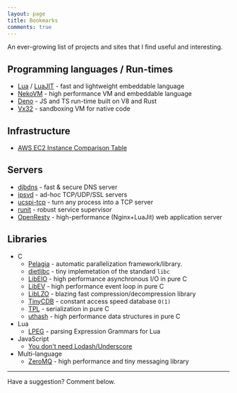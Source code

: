 ```yaml
---
layout: page
title: Bookmarks
comments: true
---
```


An ever-growing list of projects and sites that I find useful and interesting.

## Programming languages / Run-times

- [Lua](https://www.lua.org/) / [LuaJIT](https://luajit.org/index.html) - fast and lightweight embeddable language
- [NekoVM](https://nekovm.org/) - high performance VM and embeddable language
- [Deno](https://deno.land/) - JS and TS run-time built on V8 and Rust
- [Vx32](https://pdos.csail.mit.edu/~baford/vm/) - sandboxing VM for native code

## Infrastructure

- [AWS EC2 Instance Comparison Table](https://www.ec2instances.info/)

## Servers

- [djbdns](https://cr.yp.to/djbdns.html) - fast & secure DNS server
- [ipsvd](http://smarden.org/ipsvd/index.html) - ad-hoc TCP/UDP/SSL servers
- [ucspi-tcp](https://cr.yp.to/ucspi-tcp.html) - turn any process into a TCP server
- [runit](http://smarden.org/runit/) - robust service supervisor
- [OpenResty](https://openresty.org/) - high-performance (Nginx+LuaJit) web application server

## Libraries

- C
  - [Pelagia](https://surparallel.org/) - automatic parallelization framework/library.
  - [dietlibc](https://www.fefe.de/dietlibc/) - tiny implemetation of the standard `libc`
  - [LibEIO](http://software.schmorp.de/pkg/libeio.html) - high performance asynchronous I/O in pure C
  - [LibEV](http://software.schmorp.de/pkg/libev.html) - high performance event loop in pure C
  - [LibLZO](https://www.oberhumer.com/opensource/lzo/) - blazing fast compression/decompression library
  - [TinyCDB](http://www.corpit.ru/mjt/tinycdb.html) - constant access speed database `O(1)`
  - [TPL](http://troydhanson.github.io/tpl/index.html) - serialization in pure C
  - [uthash](http://troydhanson.github.io/uthash/) - high performance data structures in pure C
- Lua
  - [LPEG](http://www.inf.puc-rio.br/~roberto/lpeg/) - parsing Expression Grammars for Lua
- JavaScript
  - [You don't need Lodash/Underscore](https://github.com/you-dont-need/You-Dont-Need-Lodash-Underscore)
- Multi-language
  - [ZeroMQ](https://zeromq.org/) - high performance and tiny messaging library

---

Have a suggestion? Comment below.
